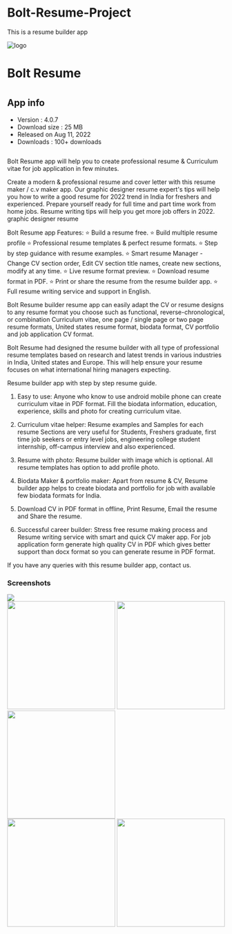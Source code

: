 # Bolt-Resume-Project
This is a resume builder app

<img src="https://play-lh.googleusercontent.com/ukMttHbdOZ3ni9AHVNwpjSS5myWwPtszOygYNDPailSMgS2Tf0BA520wK9Sy28njlAPx=w240-h480" title="logo">
<h1>Bolt Resume<h1>

## App info 
  * Version :  4.0.7
  * Download size : 25 MB
  * Released on Aug 11, 2022 
  * Downloads : 100+ downloads
 
<a href="https://play.google.com/store/apps/details?id=com.tuhin.boltresume&hl=en_US&gl=US" target="_blank"><img src="https://lh3.googleusercontent.com/RyLoNcOmb91IxHIP9NWfC82chbsCsT-5R25efns1FmuM8xz6znE4CRjIEBosZ1FH2xG1UqH6Axyp-vPFnm4sazbrsaB-S0QT_cN9uWU9UKoSQYCjYQ=s0" alt=""/></a>
  
  <p>Bolt Resume app will help you to create professional resume & Curriculum vitae for job application in few minutes.

Create a modern & professional resume and cover letter with this resume maker / c.v maker app. Our graphic designer resume expert's tips will help you how to write a good resume for 2022 trend in India for freshers and experienced. Prepare yourself ready for full time and part time work from home jobs. Resume writing tips will help you get more job offers in 2022. graphic designer resume

Bolt Resume app Features:
⭐ Build a resume free.
⭐ Build multiple resume profile
⭐ Professional resume templates & perfect resume formats.
⭐ Step by step guidance with resume examples.
⭐ Smart resume Manager - Change CV section order, Edit CV section title names, create new sections, modify at any time.
⭐ Live resume format preview.
⭐ Download resume format in PDF.
⭐ Print or share the resume from the resume builder app.
⭐ Full resume writing service and support in English.

Bolt Resume builder resume app can easily adapt the CV or resume designs to any resume format you choose such as functional, reverse-chronological, or combination Curriculum vitae, one page / single page or two page resume formats, United states resume format, biodata format, CV portfolio and job application CV format.

Bolt Resume had designed the resume builder with all type of professional resume templates based on research and latest trends in various industries in India, United states and Europe. This will help ensure your resume focuses on what international hiring managers expecting.

Resume builder app with step by step resume guide.

1. Easy to use:
Anyone who know to use android mobile phone can create curriculum vitae in PDF format. Fill the biodata information, education, experience, skills and photo for creating curriculum vitae.

2. Curriculum vitae helper: Resume examples and Samples for each resume Sections are very useful for Students, Freshers graduate, first time job seekers or entry level jobs, engineering college student internship, off-campus interview and also experienced.

3. Resume with photo:
Resume builder with image which is optional. All resume templates has option to add profile photo.

4. Biodata Maker & portfolio maker:
Apart from resume & CV, Resume builder app helps to create biodata and portfolio for job with available few biodata formats for India.

5. Download CV in PDF format in offline, Print Resume, Email the resume and Share the resume.

6. Successful career builder:
Stress free resume making process and Resume writing service with smart and quick CV maker app. For job application form generate high quality CV in PDF which gives better support than docx format so you can generate resume in PDF format.

If you have any queries with this resume builder app, contact us.</p>

<h3>Screenshots</h3>
<div class="row">
      <img src="https://play-lh.googleusercontent.com/H2N_IDWaTdkhpHC4vCB4us6aszGJMmF3w4SJ0yn4SA1nAOBy-jnnWFIW8hvX9tqnuvo=w526-h296">
</div>
<div class="row">
      <img src="https://play-lh.googleusercontent.com/oSDWc5VPX3LAwSuJpkGjE42EsDk4LWJ5dMB5Y4CmAjwraXo7dXMnhj-CG_FxvotPMCU=w526-h296" width="250">         
      <img src="https://play-lh.googleusercontent.com/s1PHKKcszlsN-hIAWbEcasY24KNi6d-_eJPDB8-ZLGO3F9g6f3TuReWcGzM122y1AA=w526-h296" width="250">
      <img src="https://play-lh.googleusercontent.com/ImRdIej5b8pky19_qnUMD6n7WsuY803qKXOoTBnR9hsA43rp1fo_KTS5toYokMYoecew=w526-h296" width="250">
</div>

<div class="row">
      <img src="https://play-lh.googleusercontent.com/NJkGkZSfjINgb95qzPmKR01Y4wjSsSdvh7IoECKQ8KdgQF2Xp49RGlgBbnMlQBZEtQ=w526-h296" width="250">
      <img src="https://play-lh.googleusercontent.com/vbPA3NSc9ho8OaGmhw0Cpa-u-9ItCaZwhMIP83lrMW69pXEvKUj98StfbfH_GNw28w=w526-h296" width="250">
</div>






